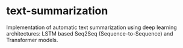 # text-summarization
Implementation of automatic text summarization using deep learning architectures: LSTM based Seq2Seq (Sequence-to-Sequence) and Transformer models.
